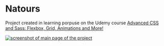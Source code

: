 # Natours

Project created in learning porpuse on the Udemy course [Advanced CSS and Sass: Flexbox, Grid, Animations and More!](https://www.udemy.com/course/advanced-css-and-sass)

[<img src="https://github.com/IamGalexing/Natours--project/blob/master/img/Natours.jpg" alt="screenshot of main page of the project" target="_blank"/>](https://iamgalexing.github.io/Natours--project/)

